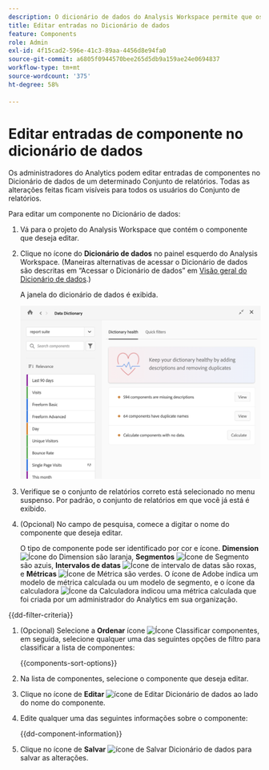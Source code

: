 ```yaml
---
description: O dicionário de dados do Analysis Workspace permite que os usuários rastreiem e criem um catálogo dos vários componentes no Analysis Workspace, incluindo seu uso pretendido, quais estão aprovados, quais são duplicatas e assim por diante.
title: Editar entradas no Dicionário de dados
feature: Components
role: Admin
exl-id: 4f15cad2-596e-41c3-89aa-4456d8e94fa0
source-git-commit: a6805f0944570bee265d5db9a159ae24e0694837
workflow-type: tm+mt
source-wordcount: '375'
ht-degree: 58%

---
```


# Editar entradas de componente no dicionário de dados

Os administradores do Analytics podem editar entradas de componentes no Dicionário de dados de um determinado Conjunto de relatórios. Todas as alterações feitas ficam visíveis para todos os usuários do Conjunto de relatórios.

Para editar um componente no Dicionário de dados:

1. Vá para o projeto do Analysis Workspace que contém o componente que deseja editar.

1. Clique no ícone do **Dicionário de dados** no painel esquerdo do Analysis Workspace. (Maneiras alternativas de acessar o Dicionário de dados são descritas em “Acessar o Dicionário de dados” em [Visão geral do Dicionário de dados](/help/analyze/analysis-workspace/components/data-dictionary/data-dictionary-overview.md).)

   A janela do dicionário de dados é exibida.

   ![Visualização do administrador do Dicionário de dados](assets/data-dictionary-admin.png)

1. Verifique se o conjunto de relatórios correto está selecionado no menu suspenso. Por padrão, o conjunto de relatórios em que você já está é exibido.

1. (Opcional) No campo de pesquisa, comece a digitar o nome do componente que deseja editar.

   O tipo de componente pode ser identificado por cor e ícone. **Dimension** ![Ícone do Dimension](https://spectrum.adobe.com/static/icons/workflow_18/Smock_Data_18_N.svg) são laranja, **Segmentos** ![Ícone de Segmento](https://spectrum.adobe.com/static/icons/workflow_18/Smock_Segmentation_18_N.svg) são azuis, **Intervalos de datas** ![Ícone de intervalo de datas](https://spectrum.adobe.com/static/icons/workflow_18/Smock_Calendar_18_N.svg) são roxas, e **Métricas** ![Ícone de Métrica](https://spectrum.adobe.com/static/icons/workflow_18/Smock_Event_18_N.svg) são verdes. O ícone de Adobe indica um modelo de métrica calculada ou um modelo de segmento, e o ícone da calculadora ![Ícone da Calculadora](https://spectrum.adobe.com/static/icons/workflow_18/Smock_Calculator_18_N.svg) indicou uma métrica calculada que foi criada por um administrador do Analytics em sua organização.

{{dd-filter-criteria}}

1. (Opcional) Selecione a **Ordenar** ícone ![Ícone Classificar componentes](https://spectrum.adobe.com/static/icons/workflow_18/Smock_SortOrderDown_18_N.svg), em seguida, selecione qualquer uma das seguintes opções de filtro para classificar a lista de componentes:

   {{components-sort-options}}

1. Na lista de componentes, selecione o componente que deseja editar.

1. Clique no ícone de **Editar** ![ícone de Editar Dicionário de dados](https://spectrum.adobe.com/static/icons/workflow_18/Smock_Edit_18_N.svg) ao lado do nome do componente.

1. Edite qualquer uma das seguintes informações sobre o componente:

   {{dd-component-information}}

1. Clique no ícone de **Salvar** ![ícone de Salvar Dicionário de dados](https://spectrum.adobe.com/static/icons/workflow_18/Smock_SaveFloppy_18_N.svg) para salvar as alterações.
